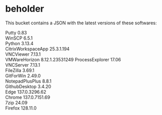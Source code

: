 # beholder
This bucket contains a JSON with the latest versions of these softwares:

Putty              0.83           
WinSCP             6.5.1          
Python             3.13.4         
CitrixWorkspaceApp 25.3.1.194     
VNCViewer          7.13.1         
VMWareHorizon      8.12.1.23531249
ProcessExplorer    17.06          
VNCServer          7.13.1         
FileZilla          3.69.1         
GitForWin          2.49.0         
NotepadPlusPlus    8.8.1          
GithubDesktop      3.4.20         
Edge               137.0.3296.62  
Chrome             137.0.7151.69  
7zip               24.09          
Firefox            128.11.0         



